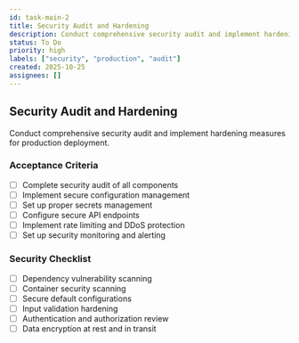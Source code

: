 ```yaml
---
id: task-main-2
title: Security Audit and Hardening
description: Conduct comprehensive security audit and implement hardening measures for production
status: To Do
priority: high
labels: ["security", "production", "audit"]
created: 2025-10-25
assignees: []
---
```


## Security Audit and Hardening

Conduct comprehensive security audit and implement hardening measures for production deployment.

### Acceptance Criteria
- [ ] Complete security audit of all components
- [ ] Implement secure configuration management
- [ ] Set up proper secrets management
- [ ] Configure secure API endpoints
- [ ] Implement rate limiting and DDoS protection
- [ ] Set up security monitoring and alerting

### Security Checklist
- [ ] Dependency vulnerability scanning
- [ ] Container security scanning
- [ ] Secure default configurations
- [ ] Input validation hardening
- [ ] Authentication and authorization review
- [ ] Data encryption at rest and in transit
